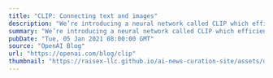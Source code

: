 ```yaml
---
title: "CLIP: Connecting text and images"
description: "We’re introducing a neural network called CLIP which efficiently learns visual concepts from natural language supervision. CLIP can be applied to any visual classification benchmark by simply providing the names of the visual categories to be recognized, similar to the “zero-shot” capabilities of GPT-2 and GPT-3."
summary: "We’re introducing a neural network called CLIP which efficiently learns visual concepts from natural language supervision. CLIP can be applied to any visual classification benchmark by simply providing the names of the visual categories to be recognized, similar to the “zero-shot” capabilities of GPT-2 and GPT-3."
pubDate: "Tue, 05 Jan 2021 08:00:00 GMT"
source: "OpenAI Blog"
url: "https://openai.com/blog/clip"
thumbnail: "https://raisex-llc.github.io/ai-news-curation-site/assets/openai_logo.png"
---
```


